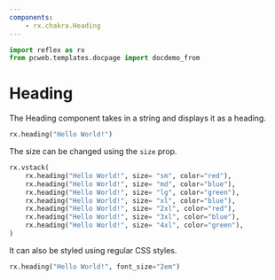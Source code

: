 ```yaml
---
components:
    - rx.chakra.Heading
---
```


```python exec
import reflex as rx
from pcweb.templates.docpage import docdemo_from
```

# Heading

The Heading component takes in a string and displays it as a heading.

```python demo
rx.heading("Hello World!")
```

The size can be changed using the `size` prop.

```python demo
rx.vstack(
    rx.heading("Hello World!", size= "sm", color="red"),
    rx.heading("Hello World!", size= "md", color="blue"),
    rx.heading("Hello World!", size= "lg", color="green"),
    rx.heading("Hello World!", size= "xl", color="blue"),
    rx.heading("Hello World!", size= "2xl", color="red"),
    rx.heading("Hello World!", size= "3xl", color="blue"),
    rx.heading("Hello World!", size= "4xl", color="green"),
)
```

It can also be styled using regular CSS styles.

```python demo
rx.heading("Hello World!", font_size="2em")
```
